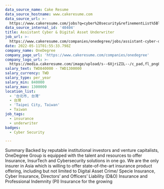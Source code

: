 ```yaml
---
data_source_name: Cake Resume
data_source_hostname: www.cakeresume.com
data_source_url: >-
  https://www.cakeresume.com/jobs?q=cyber%20security&refinementList%5Blang_name%5D%5B0%5D=English&refinementList%5Bsalary_type%5D=per_year&range%5Bsalary_range%5D%5Bmin%5D=1000000
data_source_internal_id: '40404'
title: Assistant Cyber & Digital Asset Underwriter
job_url: >-
  https://www.cakeresume.com/companies/onedegree/jobs/assistant-cyber-digital-asset-underwriter
date: 2022-05-11T01:55:33.798Z
company_name: OneDegree
company_page_url: 'https://www.cakeresume.com/companies/onedegree'
company_logo_url: >-
  https://media.cakeresume.com/image/upload/s--6XjriZIL--/c_pad,fl_png8,h_200,w_200/v1642045226/dn9ctblwuesbjr2edfkx.png
salary_text: TWD840000 - TWD1300000
salary_currency: TWD
salary_type: per_year
salary_min: 840000
salary_max: 1300000
location_list:
  - '台北市, 台灣'
  - 台灣
  - 'Taipei City, Taiwan'
  - Taiwan
job_tags:
  - insurance
  - underwriter
badges:
  - Cyber Security

---
```


Summary Backed by reputable institutional investors and venture capitalists, OneDegree Group is equipped with the talent and resources to offer Insurance, InsurTech and Cybersecurity solutions in one go. We are the only insurer in Asia which is willing to offer state-of-the-art insurance product offering, including but not limited to Digital Asset Crime/ Specie Insurance, Cyber Insurance, Directors’ and Officers’ Liability (D&O) Insurance and Professional Indemnity (PI) Insurance for the growing